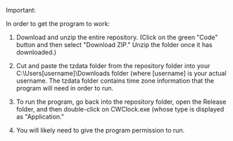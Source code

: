 Important:

In order to get the program to work:

1. Download and unzip the entire repository. (Click on the green "Code" button and then select "Download ZIP." Unzip the folder once it has downloaded.)

2. Cut and paste the tzdata folder from the repository folder into your C:\Users\[username]\Downloads folder (where [username] is your actual username. The tzdata folder contains time zone information that the program will need in order to run.

3. To run the program, go back into the repository folder, open the Release folder, and then double-click on CWClock.exe (whose type is displayed as "Application."

4. You will likely need to give the program permission to run.
